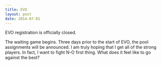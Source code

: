 ```yaml
---
title: EVO 
layout: post
date: 2014-07-01
---
```


EVO registration is officially closed.

The waiting game begins. Three days prior to the start of EVO, the pool
assignments will be announced. I am truly hoping that I get all of the
strong players. In fact, I want to fight N-O first thing. What does it
feel like to go against the best? 
